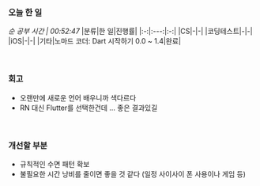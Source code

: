 ### 오늘 한 일
_순 공부 시간 | 00:52:47_
|분류|한 일|진행률|
|:-:|:---:|:-:|
|CS|-|-|
|코딩테스트|-|-|
|iOS|-|-|
|기타|노마드 코더: Dart 시작하기 0.0 ~ 1.4|완료|

<br>

### 회고
- 오랜만에 새로운 언어 배우니까 색다르다
- RN 대신 Flutter를 선택한건데 ... 좋은 결과있길

<br>

### 개선할 부분
- 규칙적인 수면 패턴 확보
- 불필요한 시간 낭비를 줄이면 좋을 것 같다 (일정 사이사이 폰 사용이나 게임 등)
